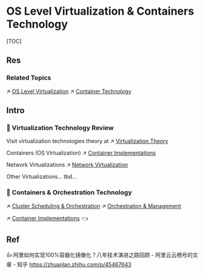 # OS Level Virtualization & Containers Technology

[TOC]



## Res
### Related Topics
↗ [OS Level Virtualization](../../../🔑%20CS%20Core/🧬%20Computer%20System/🚀%20Virtualization%20Theory/OS%20Level%20Virtualization/OS%20Level%20Virtualization.md)
↗ [Container Technology](../../../🔑%20CS%20Core/🧬%20Computer%20System/🚀%20Virtualization%20Theory/OS%20Level%20Virtualization/🐋%20Container%20Technology/Container%20Technology.md)



## Intro
### 🦷 Virtualization Technology Review
Visit virtualization technologies theory at
↗ [Virtualization Theory](../../../🔑%20CS%20Core/🧬%20Computer%20System/🚀%20Virtualization%20Theory/Virtualization%20Theory.md)

Containers (OS Virtualization)
↗ [Container Implementations](🐋%20Container%20Implementations/Container%20Implementations.md)

Network Virtualizations
↗ [Network Virtualization](../../../🔑%20CS%20Core/🏎️%20Computer%20Networking%20and%20Communication/👰🏻‍♂️%20Network%20Virtualization/Network%20Virtualization.md)

Other Virtualizations...
tbd...


### 🫦 Containers & Orchestration Technology
↗ [Cluster Scheduling & Orchestration](../Cloud%20Operating%20System%20&%20Platform%20(System%20Level%20Engineering)/Orchestration%20&%20Management/Cluster%20Scheduling%20&%20Orchestration/Cluster%20Scheduling%20&%20Orchestration.md)
↗ [Orchestration & Management](../Cloud%20Operating%20System%20&%20Platform%20(System%20Level%20Engineering)/Orchestration%20&%20Management/Orchestration%20&%20Management.md)

↗ [Container Implementations](🐋%20Container%20Implementations/Container%20Implementations.md) 👈



## Ref
👍 阿里如何实现100%容器化镜像化？八年技术演进之路回顾 - 阿里云云栖号的文章 - 知乎
https://zhuanlan.zhihu.com/p/45467643

